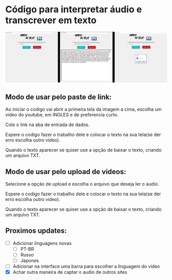 # Código para interpretar áudio e transcrever em texto

<img src="images/telacompleta.png">
  
## Modo de usar pelo paste de link:

Ao iniciar o codigo vai abrir a primeira tela da imagem a cima, escolha um video do youtube, em INGLES e de preferencia curto.

Cole o link na aba de entrada de dados.

Espere o codigo fazer o trabalho dele e colocar o texto na sua tela(se der erro escolha outro video).

Quando o texto aparecer se quiser use a opção de baixar o texto, criando um arquivo TXT.

## Modo de usar pelo upload de videos:

Selecione a opção de upload e escolha o arquivo que deseja ler o audio.

Espere o codigo fazer o trabalho dele e colocar o texto na sua tela(se der erro escolha outro video).

Quando o texto aparecer se quiser use a opção de baixar o texto, criando um arquivo TXT.

## Proximos updates:

- [ ] Adicionar linguagens novas 
    - [ ] PT-BR
    - [ ] Russo
    - [ ] Japones
- [ ] Adicionar na interface uma barra para escolher a linguagem do video
- [X] Achar outra maneira de captar o audio de outros sites
